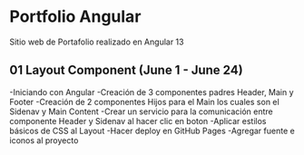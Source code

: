 # Portfolio Angular

Sitio web de Portafolio realizado en Angular 13

## 01 Layout Component (June 1 - June 24)

-Iniciando con Angular
-Creación de 3 componentes padres Header, Main y Footer
-Creación de 2 componentes Hijos para el Main los cuales son el Sidenav y Main Content
-Crear un servicio para la comunicación entre componente Header y Sidenav al hacer clic en boton
-Aplicar estilos básicos de CSS al Layout
-Hacer deploy en GitHub Pages
-Agregar fuente e iconos al proyecto
